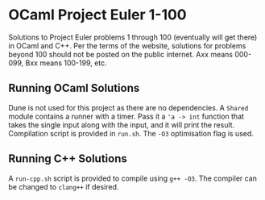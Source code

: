 # OCaml Project Euler 1-100

Solutions to Project Euler problems 1 through 100 (eventually will get there) in OCaml and C++. Per the terms of the website, solutions for problems beyond 100 should not be posted on the public internet. Axx means 000-099, Bxx means 100-199, etc.

## Running OCaml Solutions
Dune is not used for this project as there are no dependencies. A `Shared` module contains a runner with a timer. Pass it a `'a -> int` function that takes the single input along with the input, and it will print the result. Compilation script is provided in `run.sh`. The `-O3` optimisation flag is used.

## Running C++ Solutions
A `run-cpp.sh` script is provided to compile using `g++ -O3`. The compiler can be changed to `clang++` if desired.
